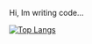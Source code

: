 Hi, Im writing code...

[![Top Langs](https://github-readme-stats.vercel.app/api/top-langs/?username=zabrakk&layout=compact&exclude_repo=MultiProcess&theme=tokyonight)](https://github.com/anuraghazra/github-readme-stats)

<!--
**Zabrakk/Zabrakk** is a ✨ _special_ ✨ repository because its `README.md` (this file) appears on your GitHub profile.

Here are some ideas to get you started:

- 🔭 I’m currently working on ...
- 🌱 I’m currently learning ...
- 👯 I’m looking to collaborate on ...
- 🤔 I’m looking for help with ...
- 💬 Ask me about ...
- 📫 How to reach me: ...
- 😄 Pronouns: ...
- ⚡ Fun fact: ...
-->
